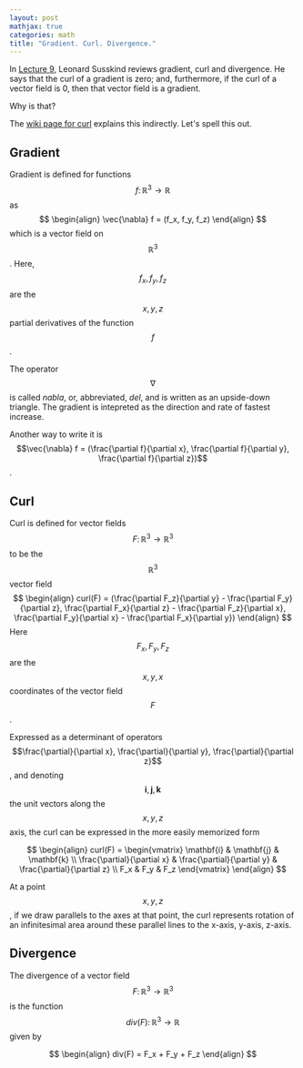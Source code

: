 ```yaml
---
layout: post
mathjax: true
categories: math
title: "Gradient. Curl. Divergence."
---
```

In [Lecture 9](https://www.youtube.com/watch?v=WJn6h-6MMa8&list=PL47F408D36D4CF129&index=9), Leonard Susskind reviews gradient, curl and divergence. He says that the curl of a gradient is zero; and, furthermore, if the curl of a vector field is 0, then that vector field is a gradient.

Why is that?

The [wiki page for curl](https://en.wikipedia.org/wiki/Curl_(mathematics)#cite_note-8) explains this indirectly. Let's spell this out.

## Gradient

Gradient is defined for functions $$f \colon \mathbb{R}^3 \rightarrow \mathbb{R}$$ as
$$
\begin{align}
\vec{\nabla} f = (f_x, f_y, f_z)
\end{align}
$$
which is a vector field on $$\mathbb{R}^3$$. Here, $$f_x, f_y, f_z$$ are the $$x, y, z$$ partial derivatives of the function $$f$$.

The operator $$\nabla$$ is called *nabla*, or, abbreviated, *del*, and is written as an upside-down triangle. The gradient is intepreted as the direction and rate of fastest increase.

Another way to write it is $$\vec{\nabla} f = (\frac{\partial f}{\partial x}, \frac{\partial f}{\partial y}, \frac{\partial f}{\partial z})$$.

## Curl

Curl is defined for vector fields $$F \colon \mathbb{R}^3 \rightarrow \mathbb{R}^3$$ to be the $$\mathbb{R}^3$$ vector field
$$
\begin{align}
curl(F) = (\frac{\partial F_z}{\partial y} - \frac{\partial F_y}{\partial z}, \frac{\partial F_x}{\partial z} - \frac{\partial F_z}{\partial x}, \frac{\partial F_y}{\partial x} - \frac{\partial F_x}{\partial y})
\end{align}
$$
Here $$F_x, F_y, F_z$$ are the $$x, y, x$$ coordinates of the vector field $$F$$.

Expressed as a determinant of operators $$\frac{\partial}{\partial x}, \frac{\partial}{\partial y}, \frac{\partial}{\partial z}$$, and denoting $$\mathbf{i}, \mathbf{j}, \mathbf{k}$$ the unit vectors along the $$x, y, z$$ axis, the curl can be expressed in the more easily memorized form

$$
\begin{align}
curl(F) =
\begin{vmatrix}
\mathbf{i} & \mathbf{j} & \mathbf{k} \\ 
\frac{\partial}{\partial x} & \frac{\partial}{\partial y} & \frac{\partial}{\partial z} \\
F_x & F_y & F_z
\end{vmatrix}
\end{align}
$$

At a point $$x, y, z$$, if we draw parallels to the axes at that point, the curl represents rotation of an infinitesimal area around these parallel lines to the x-axis, y-axis, z-axis.

## Divergence

The divergence of a vector field $$F \colon \mathbb{R}^3 \rightarrow \mathbb{R}^3$$ is the function $$div(F) \colon \mathbb{R}^3 \rightarrow \mathbb{R}$$ given by

$$
\begin{align}
div(F) = F_x + F_y + F_z
\end{align}
$$
